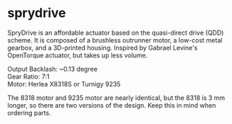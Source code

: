 # sprydrive
SpryDrive is an affordable actuator based on the quasi-direct drive (QDD) scheme. It is composed of a brushless outrunner motor, a low-cost metal gearbox, and a 3D-printed housing. Inspired by Gabrael Levine's OpenTorque actuator, but takes up less volume.

Output Backlash: ~0.13 degree  
Gear Ratio: 7:1  
Motor: Herlea X8318S or Turnigy 9235

The 8318 motor and 9235 motor are nearly identical, but the 8318 is 3 mm longer, so there are two versions of the design. Keep this in mind when ordering parts.
